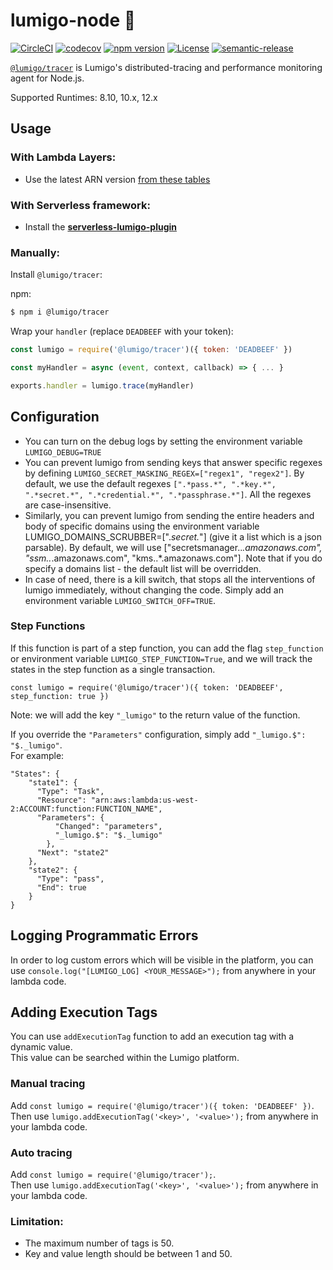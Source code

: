 # lumigo-node :stars:
[![CircleCI](https://circleci.com/gh/lumigo-io/lumigo-node.svg?style=svg&circle-token=47f40cb5e95e8532e73f69754fac65830b5e86a1)](https://circleci.com/gh/lumigo-io/lumigo-node)
[![codecov](https://codecov.io/gh/lumigo-io/lumigo-node/branch/master/graph/badge.svg?token=mUkKlI8ifC)](https://codecov.io/gh/lumigo-io/lumigo-node)
[![npm version](https://badge.fury.io/js/%40lumigo%2Ftracer.svg)](https://badge.fury.io/js/%40lumigo%2Ftracer)
[![License](https://img.shields.io/badge/License-Apache%202.0-blue.svg)](https://opensource.org/licenses/Apache-2.0)
[![semantic-release](https://img.shields.io/badge/%20%20%F0%9F%93%A6%F0%9F%9A%80-semantic--release-e10079.svg)](https://github.com/semantic-release/semantic-release)


[`@lumigo/tracer`](https://) is Lumigo's distributed-tracing and performance monitoring agent for Node.js.

Supported Runtimes: 8.10, 10.x, 12.x

 
## Usage 

### With Lambda Layers:
* Use the latest ARN version [from these tables](https://github.com/lumigo-io/lumigo-node/blob/master/layers)
### With Serverless framework:
* Install the [**serverless-lumigo-plugin**](https://github.com/lumigo-io/serverless-lumigo-plugin/blob/master/README.md)

### Manually:
Install `@lumigo/tracer`:

 npm: 
~~~bash
$ npm i @lumigo/tracer
~~~
    
Wrap your `handler` (replace `DEADBEEF` with your token):

~~~js
const lumigo = require('@lumigo/tracer')({ token: 'DEADBEEF' })

const myHandler = async (event, context, callback) => { ... }

exports.handler = lumigo.trace(myHandler)
~~~

## Configuration
* You can turn on the debug logs by setting the environment variable `LUMIGO_DEBUG=TRUE`
* You can prevent lumigo from sending keys that answer specific regexes by defining `LUMIGO_SECRET_MASKING_REGEX=["regex1", "regex2"]`. By default, we use the default regexes `[".*pass.*", ".*key.*", ".*secret.*", ".*credential.*", ".*passphrase.*"]`. All the regexes are case-insensitive.
* Similarly, you can prevent lumigo from sending the entire headers and body of specific domains using the environment variable LUMIGO_DOMAINS_SCRUBBER=[".*secret.*"] (give it a list which is a json parsable). By default, we will use ["secretsmanager\..*\.amazonaws\.com", "ssm\..*\.amazonaws\.com", "kms\..*\.amazonaws\.com"].
Note that if you do specify a domains list - the default list will be overridden.
* In case of need, there is a kill switch, that stops all the interventions of lumigo immediately, without changing the code. Simply add an environment variable `LUMIGO_SWITCH_OFF=TRUE`.

### Step Functions
If this function is part of a step function, you can add the flag `step_function` or environment variable `LUMIGO_STEP_FUNCTION=True`, and we will track the states in the step function as a single transaction.
```
const lumigo = require('@lumigo/tracer')({ token: 'DEADBEEF', step_function: true })
```
Note: we will add the key `"_lumigo"` to the return value of the function. 

If you override the `"Parameters"` configuration, simply add `"_lumigo.$": "$._lumigo"`. <br/>
For example:
```
"States": {
    "state1": {
      "Type": "Task",
      "Resource": "arn:aws:lambda:us-west-2:ACCOUNT:function:FUNCTION_NAME",
      "Parameters": {
          "Changed": "parameters",
          "_lumigo.$": "$._lumigo"
        },
      "Next": "state2"
    },
    "state2": {
      "Type": "pass",
      "End": true
    }
}
```

## Logging Programmatic Errors
In order to log custom errors which will be visible in the platform, you can use `console.log("[LUMIGO_LOG] <YOUR_MESSAGE>");` from anywhere in your lambda code.

## Adding Execution Tags
You can use `addExecutionTag` function to add an execution tag with a dynamic value.<br/>
This value can be searched within the Lumigo platform.<br/>
### Manual tracing
Add `const lumigo = require('@lumigo/tracer')({ token: 'DEADBEEF' })`.<br/>
Then use `lumigo.addExecutionTag('<key>', '<value>');` from anywhere in your lambda code.<br/>
### Auto tracing
Add `const lumigo = require('@lumigo/tracer');`.<br/>
Then use `lumigo.addExecutionTag('<key>', '<value>');` from anywhere in your lambda code.<br/>
### Limitation:
* The maximum number of tags is 50. 
* Key and value length should be between 1 and 50.

